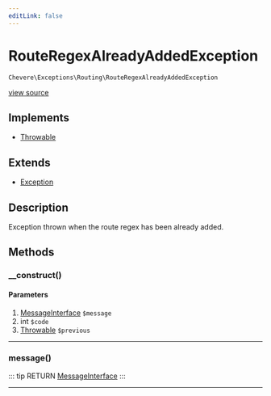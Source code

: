 ```yaml
---
editLink: false
---
```


# RouteRegexAlreadyAddedException

`Chevere\Exceptions\Routing\RouteRegexAlreadyAddedException`

[view source](https://github.com/chevere/chevere/blob/master/exceptions/Routing/RouteRegexAlreadyAddedException.php)

## Implements

- [Throwable](https://www.php.net/manual/class.throwable)

## Extends

- [Exception](../Core/Exception.md)

## Description

Exception thrown when the route regex has been already added.

## Methods

### __construct()

#### Parameters

1. [MessageInterface](../../Interfaces/Message/MessageInterface.md) `$message`
2. int `$code`
3. [Throwable](https://www.php.net/manual/class.throwable) `$previous`

---

### message()

::: tip RETURN
[MessageInterface](../../Interfaces/Message/MessageInterface.md)
:::

---
